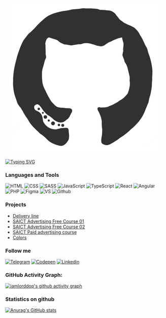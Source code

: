 <div align="center">
  <img src="https://github.com/iamlorddop/iamlorddop/blob/main/assets/github.gif" alt="github gif" />
</div>

<!--   my-ticker -->   
[![Typing SVG](https://readme-typing-svg.herokuapp.com?color=%2336BCF7&center=true&vCenter=true&width=600&lines=Hi+there+👋,+I+am+Yulia+Khavaeva;+Welcome+to+My+Profile!;+I+am+front-end+developer;+I+have+been+developing+for+more+than+a+year;+Always+learning+new+things+)](https://git.io/typing-svg)

### Languages and Tools
![HTML](https://img.shields.io/badge/-html-ffffff?style=for-the-badge&logo=html&logoColor=FF5C00)
![CSS](https://img.shields.io/badge/-css-ffffff?style=for-the-badge&logo=css&logoColor=0094FF)
![SASS](https://img.shields.io/badge/-sass-ffffff?style=for-the-badge&logo=sass&logoColor=376FFF)
![JavaScript](https://img.shields.io/badge/-JavaScript-ffffff?style=for-the-badge&logo=JavaScript&logoColor=FFF500)
![TypeScript](https://img.shields.io/badge/-TypeScript-ffffff?style=for-the-badge&logo=TypeScript&logoColor=2336BCF7)
![React](https://img.shields.io/badge/-React-ffffff?style=for-the-badge&logo=React&logoColor=376FFF)
![Angular](https://img.shields.io/badge/-Angular-ffffff?style=for-the-badge&logo=Angular&logoColor=376FFF)
![PHP](https://img.shields.io/badge/-PHP-ffffff?style=for-the-badge&logo=PHP&logoColor=DD1A60)
![Figma](https://img.shields.io/badge/-Figma-ffffff?style=for-the-badge&logo=Figma&logoColor=DD1A60)
![VS](https://img.shields.io/badge/-vscode-FFFFFF?style=for-the-badge&logo=visualstudio&logoColor=3CA8F1)
![Github](https://img.shields.io/badge/-github-FFFFFF?style=for-the-badge&logo=github&logoColor=000000)

### Projects
- [Delivery line](https://deline24.ru/)
- [SAICT Advertising Free Course 01](https://saikt-kurs.ru/trening)
- [SAICT Advertising Free Course 02](https://saikt-kurs.ru/direct-trening/)
- [SAICT Paid advertising course](https://saikt-kurs.ru)
- [Colors](https://iamlorddop.github.io/colors/)

### Follow me
[![Telegram](https://img.shields.io/badge/-Telegram-ffffff?style=for-the-badge&logo=Telegram&logoColor=00A3FF)](https://t.me/havaevau)
[![Codepen](https://img.shields.io/badge/-codepen-ffffff?style=for-the-badge&logo=codepen&logoColor=000000)](https://codepen.io/lorddop)
[![Linkedin](https://img.shields.io/badge/-Linkedin-ffffff?style=for-the-badge&logo=Linkedin&logoColor=376FFF)](https://www.linkedin.com/in/yulia-khavaeva-591096268/)

### GitHub Activity Graph:
[![iamlorddop's github activity graph](https://github-readme-activity-graph.cyclic.app/graph?username=iamlorddop&theme=github-compact)](https://github.com/iamlorddop/github-readme-activity-graph)

### Statistics on github
[![Anurag's GitHub stats](https://github-readme-stats.vercel.app/api?username=iamlorddop&show_icons=true)](https://github.com/anuraghazra/github-readme-stats)
